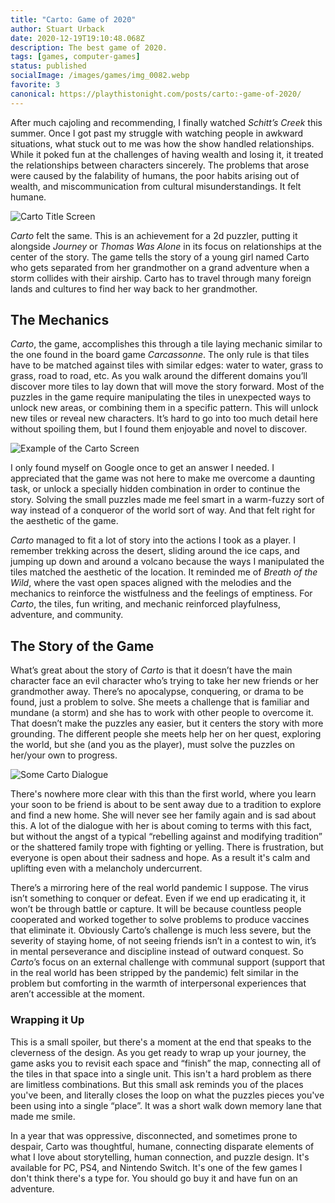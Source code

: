 ```yaml
---
title: "Carto: Game of 2020"
author: Stuart Urback
date: 2020-12-19T19:10:48.068Z
description: The best game of 2020.
tags: [games, computer-games]
status: published
socialImage: /images/games/img_0082.webp
favorite: 3
canonical: https://playthistonight.com/posts/carto:-game-of-2020/
---
```


After much cajoling and recommending, I finally watched _Schitt’s Creek_ this summer. Once I got past my struggle with watching people in awkward situations, what stuck out to me was how the show handled relationships. While it poked fun at the challenges of having wealth and losing it, it treated the relationships between characters sincerely. The problems that arose were caused by the falability of humans, the poor habits arising out of wealth, and miscommunication from cultural misunderstandings. It felt humane.

![](/images/games/img_0082.webp "Carto Title Screen")

_Carto_ felt the same. This is an achievement for a 2d puzzler, putting it alongside _Journey_ or _Thomas Was Alone_ in its focus on relationships at the center of the story. The game tells the story of a young girl named Carto who gets separated from her grandmother on a grand adventure when a storm collides with their airship. Carto has to travel through many foreign lands and cultures to find her way back to her grandmother.

## The Mechanics

_Carto_, the game, accomplishes this through a tile laying mechanic similar to the one found in the board game _Carcassonne_. The only rule is that tiles have to be matched against tiles with similar edges: water to water, grass to grass, road to road, etc. As you walk around the different domains you’ll discover more tiles to lay down that will move the story forward. Most of the puzzles in the game require manipulating the tiles in unexpected ways to unlock new areas, or combining them in a specific pattern. This will unlock new tiles or reveal new characters. It’s hard to go into too much detail here without spoiling them, but I found them enjoyable and novel to discover.

![](/images/games/img_0080.webp "Example of the Carto Screen")

I only found myself on Google once to get an answer I needed. I appreciated that the game was not here to make me overcome a daunting task, or unlock a specially hidden combination in order to continue the story. Solving the small puzzles made me feel smart in a warm-fuzzy sort of way instead of a conqueror of the world sort of way. And that felt right for the aesthetic of the game.

_Carto_ managed to fit a lot of story into the actions I took as a player. I remember trekking across the desert, sliding around the ice caps, and jumping up down and around a volcano because the ways I manipulated the tiles matched the aesthetic of the location. It reminded me of _Breath of the Wild_, where the vast open spaces aligned with the melodies and the mechanics to reinforce the wistfulness and the feelings of emptiness. For _Carto_, the tiles, fun writing, and mechanic reinforced playfulness, adventure, and community.

## The Story of the Game

What’s great about the story of _Carto_ is that it doesn’t have the main character face an evil character who’s trying to take her new friends or her grandmother away. There’s no apocalypse, conquering, or drama to be found, just a problem to solve. She meets a challenge that is familiar and mundane (a storm) and she has to work with other people to overcome it. That doesn’t make the puzzles any easier, but it centers the story with more grounding. The different people she meets help her on her quest, exploring the world, but she (and you as the player), must solve the puzzles on her/your own to progress.

![](/images/games/img_0081.webp "Some Carto Dialogue")

There's nowhere more clear with this than the first world, where you learn your soon to be friend is about to be sent away due to a tradition to explore and find a new home. She will never see her family again and is sad about this. A lot of the dialogue with her is about coming to terms with this fact, but without the angst of a typical “rebelling against and modifying tradition” or the shattered family trope with fighting or yelling. There is frustration, but everyone is open about their sadness and hope. As a result it's calm and uplifting even with a melancholy undercurrent.

There’s a mirroring here of the real world pandemic I suppose. The virus isn’t something to conquer or defeat. Even if we end up eradicating it, it won’t be through battle or capture. It will be because countless people cooperated and worked together to solve problems to produce vaccines that eliminate it. Obviously Carto’s challenge is much less severe, but the severity of staying home, of not seeing friends isn’t in a contest to win, it’s in mental perseverance and discipline instead of outward conquest. So _Carto_’s focus on an external challenge with communal support (support that in the real world has been stripped by the pandemic) felt similar in the problem but comforting in the warmth of interpersonal experiences that aren’t accessible at the moment.

### Wrapping it Up

This is a small spoiler, but there's a moment at the end that speaks to the cleverness of the design. As you get ready to wrap up your journey, the game asks you to revisit each space and “finish” the map, connecting all of the tiles in that space into a single unit. This isn't a hard problem as there are limitless combinations. But this small ask reminds you of the places you've been, and literally closes the loop on what the puzzles pieces you've been using into a single “place”. It was a short walk down memory lane that made me smile.

In a year that was oppressive, disconnected, and sometimes prone to despair, Carto was thoughtful, humane, connecting disparate elements of what I love about storytelling, human connection, and puzzle design. It's available for PC, PS4, and Nintendo Switch. It's one of the few games I don't think there's a type for. You should go buy it and have fun on an adventure.
